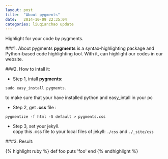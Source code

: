 ```yaml
---
layout: post
title:  "About pygments"
date:   2014-10-09 22:35:04
categories: liuqianchao update
---
```


Highlight for your code by pygments.

###1. About pygments
**pygments** is a syntax-highlighting package and Python-based code highlighting tool. With it, can highlight our codes in our website.

###2. How to intall it:

- Step 1, intall **pygments**:   

```
sudo easy_install pygments.
```   
to make sure that your have installed python and easy_intall in your pc   
 
- Step 2, get **.css** file :   

```
pygmentize -f html -S default > pygments.css
```

- Step 3, set your jekyll.   
  copy this .css file to your local files of jekyll:
  `./css` and `./_site/css`
  
###3. Result:   


{% highlight ruby %}
def foo
  puts 'foo'
end
{% endhighlight %}